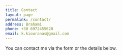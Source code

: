 ```yaml
---
title: Contact
layout: page
permalink: /contact/
address: Brahami
phone: +30 6972455628
email: k.kiouranas@gmail.com
---
```


You can contact me via the form or the details below.
